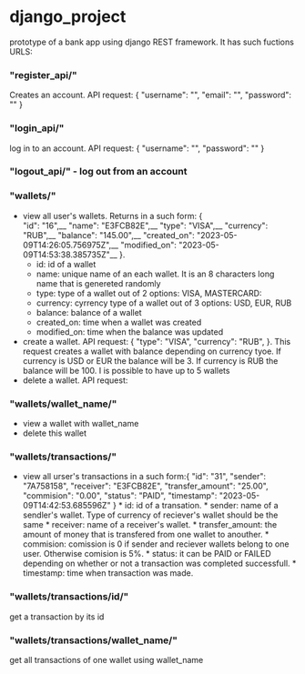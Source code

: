 # django_project
prototype of a bank app using django REST framework. It has such fuctions
URLS:
### "register_api/"
Creates an account. API request: {
    "username": "",
    "email": "",
    "password": ""
}
### "login_api/"
log in to an account. API request: {
    "username": "",
    "password": ""
}
### "logout_api/" - log out from an account
### "wallets/"
* view all user's wallets. Returns in a such form: {  
        "id": "16",__
        "name": "E3FCB82E",__
        "type": "VISA",__
        "currency": "RUB",__
        "balance": "145.00",__
        "created_on": "2023-05-09T14:26:05.756975Z",__
        "modified_on": "2023-05-09T14:53:38.385735Z"__
    }. 
    * id: id of a wallet
    * name: unique name of an each wallet. It is an 8 characters long name that is genereted randomly 
    * type: type of a wallet out of 2 options: VISA, MASTERCARD:
    * currency: cyrrency type of a wallet out of 3 options: USD, EUR, RUB
    * balance: balance of a wallet
    * created_on: time when a wallet was created
    * modified_on: time when the balance was updated
* create a wallet. API request: {
        "type": "VISA",
        "currency": "RUB",
    }. This request creates a wallet with balance depending on currency tyoe. If currency is USD or EUR the balance will be 3. If currency is RUB the balance will be 100. I is possible to have up to 5 wallets
* delete a wallet. API request:
### "wallets/wallet_name/"
* view a wallet with wallet_name
* delete this wallet
### "wallets/transactions/"
* view all urser's transactions in a such form:{
            "id": "31",
            "sender": "7A758158",
            "receiver": "E3FCB82E",
            "transfer_amount": "25.00",
            "commision": "0.00",
            "status": "PAID",
            "timestamp": "2023-05-09T14:42:53.685596Z"
        }
        * id: id of a transation.
        * sender: name of a sendler's wallet. Type of currency of reciever's wallet should be the same
        * receiver: name of a receiver's wallet.
        * transfer_amount: the amount of money that is transfered from one wallet to anouther. 
        * commision: comission is 0 if sender and reciever wallets belong to one user. Otherwise comision is 5%.
        * status: it can be PAID or FAILED depending on whether or not a transaction was completed successfull.
        * timestamp: time when transaction was made.

### "wallets/transactions/id/"
get a transaction by its id
### "wallets/transactions/wallet_name/" 
get all transactions of one wallet using wallet_name
